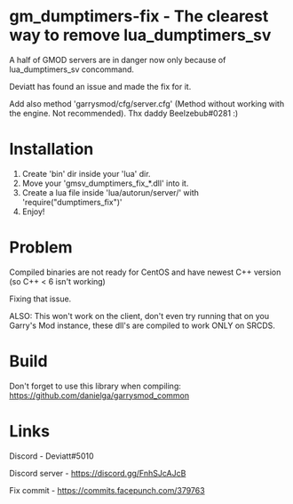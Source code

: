# gm_dumptimers-fix - The clearest way to remove lua_dumptimers_sv

A half of GMOD servers are in danger now only because of lua_dumptimers_sv concommand.

Deviatt has found an issue and made the fix for it.

Add also method 'garrysmod/cfg/server.cfg' (Method without working with the engine. Not recommended). Thx daddy Beelzebub#0281 :)
# Installation
1. Create 'bin' dir inside your 'lua' dir.
2. Move your 'gmsv_dumptimers_fix_*.dll' into it.
3. Create a lua file inside 'lua/autorun/server/' with 'require("dumptimers_fix")'
4. Enjoy!

# Problem
Compiled binaries are not ready for CentOS and have newest C++ version (so C++ < 6 isn't working)

Fixing that issue.

ALSO: This won't work on the client, don't even try running that on you Garry's Mod instance, these dll's are compiled to work ONLY on SRCDS.

# Build
Don't forget to use this library when compiling: https://github.com/danielga/garrysmod_common

# Links

Discord - Deviatt#5010

Discord server - https://discord.gg/FnhSJcAJcB

Fix commit - https://commits.facepunch.com/379763
